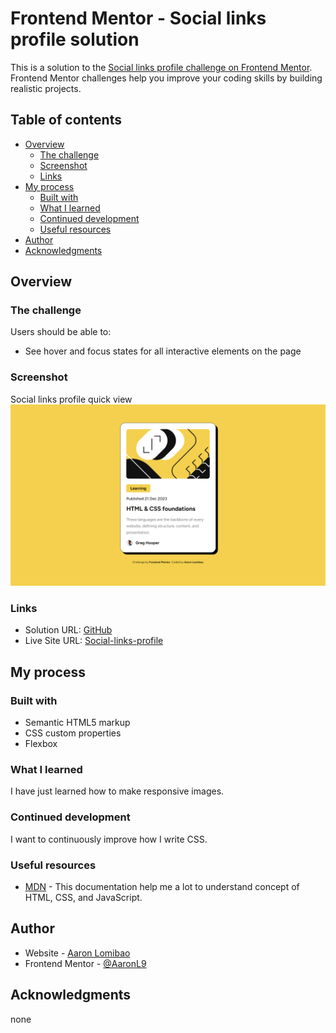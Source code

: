 # Frontend Mentor - Social links profile solution

This is a solution to the [Social links profile challenge on Frontend Mentor](https://www.frontendmentor.io/challenges/social-links-profile-UG32l9m6dQ). Frontend Mentor challenges help you improve your coding skills by building realistic projects.

## Table of contents

- [Overview](#overview)
  - [The challenge](#the-challenge)
  - [Screenshot](#screenshot)
  - [Links](#links)
- [My process](#my-process)
  - [Built with](#built-with)
  - [What I learned](#what-i-learned)
  - [Continued development](#continued-development)
  - [Useful resources](#useful-resources)
- [Author](#author)
- [Acknowledgments](#acknowledgments)

## Overview

### The challenge

Users should be able to:

- See hover and focus states for all interactive elements on the page

### Screenshot

Social links profile quick view
![](./assets/images/quick-look.png)

### Links

- Solution URL: [GitHub](https://github.com/AaronL9/Blog-preview-card.git)
- Live Site URL: [Social-links-profile](https://aaronl9.github.io/Blog-preview-card/)

## My process

### Built with

- Semantic HTML5 markup
- CSS custom properties
- Flexbox

### What I learned

I have just learned how to make responsive images.

### Continued development

I want to continuously improve how I write CSS.

### Useful resources

- [MDN](https://developer.mozilla.org/en-US/) - This documentation help me a lot to understand
  concept of HTML, CSS, and JavaScript.

## Author

- Website - [Aaron Lomibao](https://aaron-lomibao-portfolio.netlify.app/)
- Frontend Mentor - [@AaronL9](https://www.frontendmentor.io/profile/AaronL9)

## Acknowledgments

none
